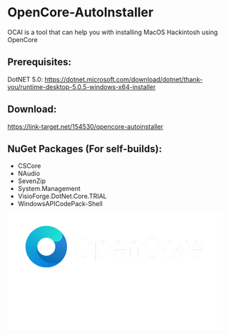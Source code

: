 # OpenCore-AutoInstaller
OCAI is a tool that can help you with installing MacOS Hackintosh using OpenCore

## Prerequisites:
DotNET 5.0: https://dotnet.microsoft.com/download/dotnet/thank-you/runtime-desktop-5.0.5-windows-x64-installer

## Download:
https://link-target.net/154530/opencore-autoinstaller

## NuGet Packages (For self-builds):
- CSCore
- NAudio
- SevenZip
- System.Management
- VisioForge.DotNet.Core.TRIAL
- WindowsAPICodePack-Shell

![](https://github.com/PeenkLion/OpenCore-AutoInstaller/blob/main/OpencoreAI.png)
